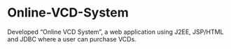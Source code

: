 # Online-VCD-System
Developed “Online VCD System”, a web application using J2EE, JSP/HTML and JDBC where a user can purchase VCDs.

